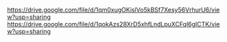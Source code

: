 https://drive.google.com/file/d/1qm0xugOKislVo5kBSf7Xesy56VrhurU6/view?usp=sharing
https://drive.google.com/file/d/1qokAzs28XrD5xhfLndLpuXCFql6gICTK/view?usp=sharing
